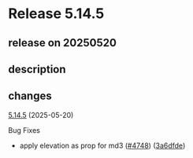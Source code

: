 # Release 5.14.5

## release on 20250520

## description

## changes

<a href="https://github.com/callstack/react-native-paper/compare/v5.14.4...v5.14.5">5.14.5</a> (2025-05-20)

Bug Fixes

* apply elevation as prop for md3 (<a href="https://github.com/callstack/react-native-paper/issues/4748" data-hovercard-type="pull_request" data-hovercard-url="/callstack/react-native-paper/pull/4748/hovercard">#4748</a>) (<a href="https://github.com/callstack/react-native-paper/commit/3a6dfde069cfce817482cbf334902d20a895c00d">3a6dfde</a>)

